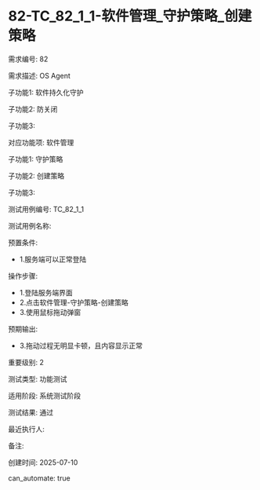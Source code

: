 # 82-TC_82_1_1-软件管理_守护策略_创建策略

需求编号: 82

需求描述: OS Agent

子功能1: 软件持久化守护

子功能2: 防关闭

子功能3: 


对应功能项: 软件管理

子功能1: 守护策略

子功能2: 创建策略

子功能3: 


测试用例编号: TC_82_1_1

测试用例名称: 

预置条件:
- 1.服务端可以正常登陆

操作步骤:
- 1.登陆服务端界面
- 2.点击软件管理-守护策略-创建策略
- 3.使用鼠标拖动弹窗

预期输出:
- 3.拖动过程无明显卡顿，且内容显示正常

重要级别: 2

测试类型: 功能测试

适用阶段: 系统测试阶段

测试结果: 通过

最近执行人: 

备注: 

创建时间: 2025-07-10

can_automate: true
